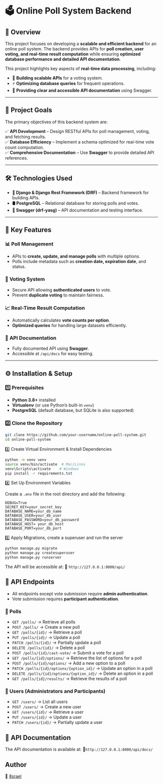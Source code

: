 # 🗳️ Online Poll System Backend  

## 📌 Overview  

This project focuses on developing a **scalable and efficient backend** for an online poll system. The backend provides APIs for **poll creation, user voting, and real-time result computation** while ensuring **optimized database performance and detailed API documentation**.  

This project highlights key aspects of **real-time data processing**, including:  
- 📡 **Building scalable APIs** for a voting system.  
- ⚡ **Optimizing database queries** for frequent operations.  
- 📜 **Providing clear and accessible API documentation** using Swagger.  

---

## 🎯 Project Goals  

The primary objectives of this backend system are:  

✅ **API Development** – Design RESTful APIs for poll management, voting, and fetching results.  
✅ **Database Efficiency** – Implement a schema optimized for real-time vote count computation.  
✅ **Comprehensive Documentation** – Use **Swagger** to provide detailed API references.  

---

## 🛠️ Technologies Used  

- **🐍 Django & Django Rest Framework (DRF)** – Backend framework for building APIs.  
- **🛢️ PostgreSQL** – Relational database for storing polls and votes.  
- **📜 Swagger (drf-yasg)** – API documentation and testing interface.  

---

## 🚀 Key Features  

### 📊 **Poll Management**  
- APIs to **create, update, and manage polls** with multiple options.  
- Polls include metadata such as **creation date, expiration date**, and status.  

### 🎯 **Voting System**  
- Secure API allowing **authenticated users** to vote.  
- Prevent **duplicate voting** to maintain fairness.  

### 📈 **Real-Time Result Computation**  
- Automatically calculates **vote counts per option**.  
- **Optimized queries** for handling large datasets efficiently.  

### 📜 **API Documentation**  
- Fully documented API using **Swagger**.  
- Accessible at `/api/docs` for easy testing.  

---

## ⚙️ Installation & Setup  

### 1️⃣ **Prerequisites**  
- **Python 3.8+** installed  
- **Virtualenv** (or use Python’s built-in `venv`)  
- **PostgreSQL** (default database, but SQLite is also supported)  

### 2️⃣ **Clone the Repository**  

```bash
git clone https://github.com/your-username/online-poll-system.git
cd online-poll-system
```

3️⃣ Create Virtual Environment & Install Dependencies

```bash
python -m venv venv
source venv/bin/activate  # Mac/Linux  
venv\Scripts\activate    # Windows  
pip install -r requirements.txt
```

4️⃣ Set Up Environment Variables

Create a `.env` file in the root directory and add the following:

```plaintext
DEBUG=True
SECRET_KEY=your_secret_key
DATABASE_NAME=your_db_name
DATABASE_USER=your_db_user
DATABASE_PASSWORD=your_db_password
DATABASE_HOST= your_db_host
DATABASE_PORT=your_db_port
```

5️⃣ Apply Migrations, create a superuser and run the server

```bash
python manage.py migrate
python manage.py createsuperuser
python manage.py runserver
```

The API will be accessible at: 📍 ```http://127.0.0.1:8000/api/```


## 📡 API Endpoints
 
- All endpoints except vote submission require **admin authentication**.
- Vote submission requires **participant authentication**.

### 🔹 Polls

* `GET /polls/` → Retrieve all polls
* `POST /polls/` → Create a new poll
* `GET /polls/{id}/` → Retrieve a poll
* `PUT /polls/{id}/` → Update a poll
* `PATCH /polls/{id}/` → Partially update a poll
* `DELETE /polls/{id}/` → Delete a poll
* `POST /polls/{id}/cast-vote/` → Submit a vote for a poll
* `GET /polls/{id}/options/` → Retrieve the list of options for a poll
* `POST /polls/{id}/options/` → Add a new option to a poll
* `PATCH /polls/{id}/options/{option_id}/` → Update an option in a poll
* `DELETE /polls/{id}/options/{option_id}/` → Delete an option in a poll
* `GET /polls/{id}/results/` → Retrieve the results of a poll

### 🔹 Users (Administrators and Participants)

* `GET /users/` → List all users
* `POST /users/` → Create a new user
* `GET /users/{id}/` → Retrieve a user
* `PUT /users/{id}/` → Update a user
* `PATCH /users/{id}/` → Partially update a user

## 📜 API Documentation

The API documentation is available at: 📍```http://127.0.0.1:8000/api/docs/```


## Author

👤 [8srael](https://www.github.com/8srael)